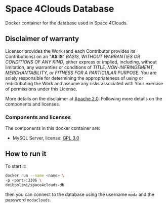 # Space 4Clouds Database

Docker container for the database used in Space 4Clouds.

## Disclaimer of warranty

Licensor provides the Work (and each Contributor provides its Contributions) on an "**AS IS**" *BASIS, WITHOUT WARRANTIES OR CONDITIONS OF ANY KIND*, either express or implied, including, without limitation, any warranties or conditions of *TITLE, NON-INFRINGEMENT, MERCHANTABILITY, or FITNESS FOR A PARTICULAR PURPOSE*. You are solely responsible for determining the appropriateness of using or redistributing the Work and assume any risks associated with Your exercise of permissions under this License.

More details on the disclaimer at [Apache 2.0]. Following more details on the components and licenses.

### Components and licenses

The components in this docker container are:
* MySQL Server, license: [GPL 3.0]

[BSD New]: https://opensource.org/licenses/BSD-3-Clause
[Apache 2.0]: https://www.apache.org/licenses/LICENSE-2.0
[EPL 1.0]: https://www.eclipse.org/org/documents/epl-v10.php
[GPL 3.0]: https://www.gnu.org/licenses/gpl-3.0.en.html

## How to run it

To start it:

```sh
docker run --name <name> \
-p <port>:3306 \
deibpolimi/space4clouds-db
```

then you can connect to the database using the username `moda` and the password `modaclouds`.
